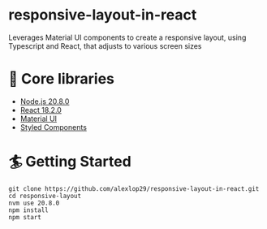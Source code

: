 # responsive-layout-in-react
Leverages Material UI components to create a responsive layout, using Typescript and React, that adjusts to various screen sizes

# 🔧 Core libraries
- [Node.js 20.8.0](https://nodejs.org/en)
- [React 18.2.0](https://react.dev)
- [Material UI](https://mui.com/material-ui/)
- [Styled Components](https://styled-components.com)

# 🏄 Getting Started
```
git clone https://github.com/alexlop29/responsive-layout-in-react.git
cd responsive-layout
nvm use 20.8.0
npm install
npm start
```
